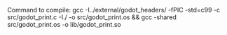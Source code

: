 Command to compile:
gcc -I../external/godot_headers/ -fPIC -std=c99 -c src/godot_print.c -I./ -o src/godot_print.os && gcc -shared src/godot_print.os -o lib/godot_print.so

